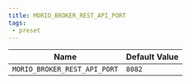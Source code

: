 ```yaml
---
title: MORIO_BROKER_REST_API_PORT
tags:
 - preset
---
```





<!-- MORIO_AUTO_GENERATED_CONTENT_STARTS - Manual changes made below will be overwritten -->
| Name | Default Value |
|------|---------------|
| `MORIO_BROKER_REST_API_PORT` | `8082` |
<!-- MORIO_AUTO_GENERATED_CONTENT_ENDS - Manual changes made above will be overwritten -->
